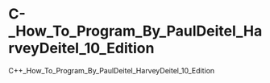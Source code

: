 # C-_How_To_Program_By_PaulDeitel_HarveyDeitel_10_Edition
C++_How_To_Program_By_PaulDeitel_HarveyDeitel_10_Edition
